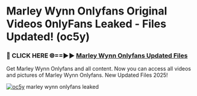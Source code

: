 # Marley Wynn Onlyfans Original Videos 0nlyFans Leaked - Files Updated! (oc5y)

<h3>🔴 CLICK HERE 🌐==►► <a href="https://tinyurl.com/x26r9saj" rel="nofollow">Marley Wynn Onlyfans Updated Files</a></h3>

Get Marley Wynn Onlyfans and all content. Now you can access all videos and pictures of Marley Wynn Onlyfans. New Updated Files 2025!

[![oc5y](https://i.imgur.com/LkgZPqh.gif)](https://tinyurl.com/x26r9saj)
marley wynn onlyfans leaked